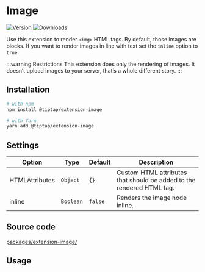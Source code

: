 # Image
[![Version](https://img.shields.io/npm/v/@tiptap/extension-image.svg?label=version)](https://www.npmjs.com/package/@tiptap/extension-image)
[![Downloads](https://img.shields.io/npm/dm/@tiptap/extension-image.svg)](https://npmcharts.com/compare/@tiptap/extension-image?minimal=true)

Use this extension to render `<img>` HTML tags. By default, those images are blocks. If you want to render images in line with text  set the `inline` option to `true`.

:::warning Restrictions
This extension does only the rendering of images. It doesn’t upload images to your server, that’s a whole different story.
:::

## Installation
```bash
# with npm
npm install @tiptap/extension-image

# with Yarn
yarn add @tiptap/extension-image
```

## Settings
| Option         | Type      | Default | Description                                                           |
| -------------- | --------- | ------- | --------------------------------------------------------------------- |
| HTMLAttributes | `Object`  | `{}`    | Custom HTML attributes that should be added to the rendered HTML tag. |
| inline         | `Boolean` | `false` | Renders the image node inline.                                        |

## Source code
[packages/extension-image/](https://github.com/ueberdosis/tiptap/blob/main/packages/extension-image/)

## Usage
<demo name="Nodes/Image" />
